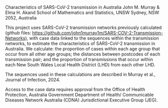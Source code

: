 Characteristics of SARS-CoV-2 transmission in Australia
John M. Murray & Elma H. Akand
School of Mathematics and Statistics, UNSW Sydney, NSW 2052, Australia

This project uses SARS-CoV-2 transmission networks previously calculated (github files: https://github.com/john1murray1m/SARS-COV-2-Transmission-Networks),
with case data linked to the sequences within the transmission networks, to estimate the characteristics of SARS-CoV-2 transmission in Australia.
We calculate: the proportion of cases within each age group that occur from all other age groups; the distances between postcodes of each transmission pair;
and the proportion of transmissions that occur within each New South Wales Local Health District (LHD) from each other LHD.

The sequences used in these calculations are described in Murray et al., Journal of Infection, 2024.

Access to the case data requires approval from the Office of Health Protection, Australia Government Department of Health/ Communicable Diseases Network Australia (CDNA)
Jurisdictional Executive Group (JEG).
